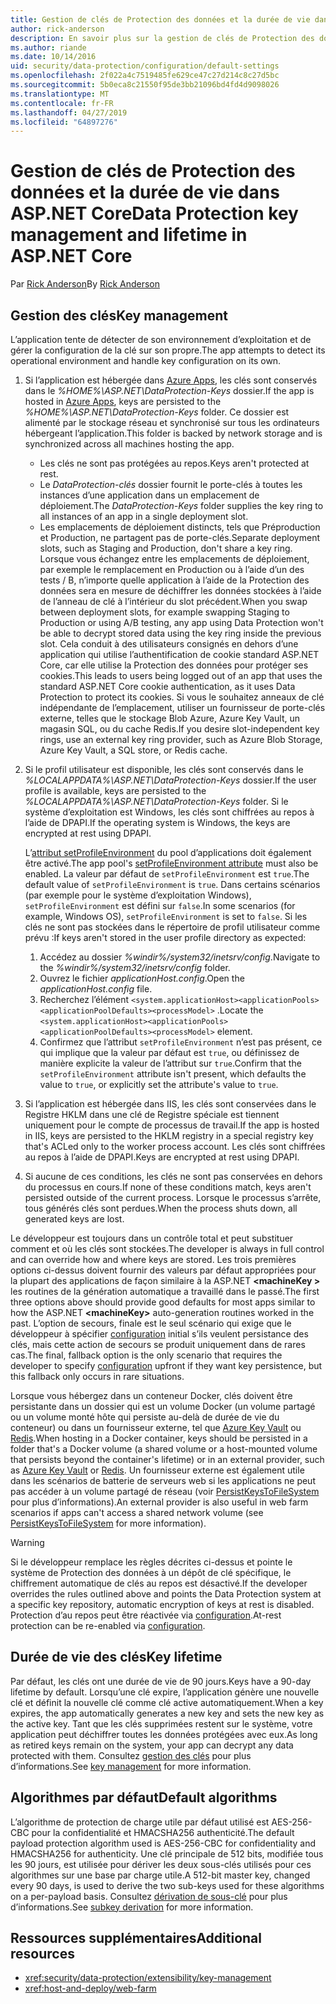 ```yaml
---
title: Gestion de clés de Protection des données et la durée de vie dans ASP.NET Core
author: rick-anderson
description: En savoir plus sur la gestion de clés de Protection des données et la durée de vie dans ASP.NET Core.
ms.author: riande
ms.date: 10/14/2016
uid: security/data-protection/configuration/default-settings
ms.openlocfilehash: 2f022a4c7519485fe629ce47c27d214c8c27d5bc
ms.sourcegitcommit: 5b0eca8c21550f95de3bb21096bd4fd4d9098026
ms.translationtype: MT
ms.contentlocale: fr-FR
ms.lasthandoff: 04/27/2019
ms.locfileid: "64897276"
---
```

# <a name="data-protection-key-management-and-lifetime-in-aspnet-core"></a><span data-ttu-id="ff740-103">Gestion de clés de Protection des données et la durée de vie dans ASP.NET Core</span><span class="sxs-lookup"><span data-stu-id="ff740-103">Data Protection key management and lifetime in ASP.NET Core</span></span>

<span data-ttu-id="ff740-104">Par [Rick Anderson](https://twitter.com/RickAndMSFT)</span><span class="sxs-lookup"><span data-stu-id="ff740-104">By [Rick Anderson](https://twitter.com/RickAndMSFT)</span></span>

## <a name="key-management"></a><span data-ttu-id="ff740-105">Gestion des clés</span><span class="sxs-lookup"><span data-stu-id="ff740-105">Key management</span></span>

<span data-ttu-id="ff740-106">L’application tente de détecter de son environnement d’exploitation et de gérer la configuration de la clé sur son propre.</span><span class="sxs-lookup"><span data-stu-id="ff740-106">The app attempts to detect its operational environment and handle key configuration on its own.</span></span>

1. <span data-ttu-id="ff740-107">Si l’application est hébergée dans [Azure Apps](https://azure.microsoft.com/services/app-service/), les clés sont conservés dans le *%HOME%\ASP.NET\DataProtection-Keys* dossier.</span><span class="sxs-lookup"><span data-stu-id="ff740-107">If the app is hosted in [Azure Apps](https://azure.microsoft.com/services/app-service/), keys are persisted to the *%HOME%\ASP.NET\DataProtection-Keys* folder.</span></span> <span data-ttu-id="ff740-108">Ce dossier est alimenté par le stockage réseau et synchronisé sur tous les ordinateurs hébergeant l’application.</span><span class="sxs-lookup"><span data-stu-id="ff740-108">This folder is backed by network storage and is synchronized across all machines hosting the app.</span></span>
   * <span data-ttu-id="ff740-109">Les clés ne sont pas protégées au repos.</span><span class="sxs-lookup"><span data-stu-id="ff740-109">Keys aren't protected at rest.</span></span>
   * <span data-ttu-id="ff740-110">Le *DataProtection-clés* dossier fournit le porte-clés à toutes les instances d’une application dans un emplacement de déploiement.</span><span class="sxs-lookup"><span data-stu-id="ff740-110">The *DataProtection-Keys* folder supplies the key ring to all instances of an app in a single deployment slot.</span></span>
   * <span data-ttu-id="ff740-111">Les emplacements de déploiement distincts, tels que Préproduction et Production, ne partagent pas de porte-clés.</span><span class="sxs-lookup"><span data-stu-id="ff740-111">Separate deployment slots, such as Staging and Production, don't share a key ring.</span></span> <span data-ttu-id="ff740-112">Lorsque vous échangez entre les emplacements de déploiement, par exemple le remplacement en Production ou à l’aide d’un des tests / B, n’importe quelle application à l’aide de la Protection des données sera en mesure de déchiffrer les données stockées à l’aide de l’anneau de clé à l’intérieur du slot précédent.</span><span class="sxs-lookup"><span data-stu-id="ff740-112">When you swap between deployment slots, for example swapping Staging to Production or using A/B testing, any app using Data Protection won't be able to decrypt stored data using the key ring inside the previous slot.</span></span> <span data-ttu-id="ff740-113">Cela conduit à des utilisateurs consignés en dehors d’une application qui utilise l’authentification de cookie standard ASP.NET Core, car elle utilise la Protection des données pour protéger ses cookies.</span><span class="sxs-lookup"><span data-stu-id="ff740-113">This leads to users being logged out of an app that uses the standard ASP.NET Core cookie authentication, as it uses Data Protection to protect its cookies.</span></span> <span data-ttu-id="ff740-114">Si vous le souhaitez anneaux de clé indépendante de l’emplacement, utiliser un fournisseur de porte-clés externe, telles que le stockage Blob Azure, Azure Key Vault, un magasin SQL, ou du cache Redis.</span><span class="sxs-lookup"><span data-stu-id="ff740-114">If you desire slot-independent key rings, use an external key ring provider, such as Azure Blob Storage, Azure Key Vault, a SQL store, or Redis cache.</span></span>

1. <span data-ttu-id="ff740-115">Si le profil utilisateur est disponible, les clés sont conservés dans le *%LOCALAPPDATA%\ASP.NET\DataProtection-Keys* dossier.</span><span class="sxs-lookup"><span data-stu-id="ff740-115">If the user profile is available, keys are persisted to the *%LOCALAPPDATA%\ASP.NET\DataProtection-Keys* folder.</span></span> <span data-ttu-id="ff740-116">Si le système d’exploitation est Windows, les clés sont chiffrées au repos à l’aide de DPAPI.</span><span class="sxs-lookup"><span data-stu-id="ff740-116">If the operating system is Windows, the keys are encrypted at rest using DPAPI.</span></span>

   <span data-ttu-id="ff740-117">L’[attribut setProfileEnvironment](/iis/configuration/system.applicationhost/applicationpools/add/processmodel#configuration) du pool d’applications doit également être activé.</span><span class="sxs-lookup"><span data-stu-id="ff740-117">The app pool's [setProfileEnvironment attribute](/iis/configuration/system.applicationhost/applicationpools/add/processmodel#configuration) must also be enabled.</span></span> <span data-ttu-id="ff740-118">La valeur par défaut de `setProfileEnvironment` est `true`.</span><span class="sxs-lookup"><span data-stu-id="ff740-118">The default value of `setProfileEnvironment` is `true`.</span></span> <span data-ttu-id="ff740-119">Dans certains scénarios (par exemple pour le système d’exploitation Windows), `setProfileEnvironment` est défini sur `false`.</span><span class="sxs-lookup"><span data-stu-id="ff740-119">In some scenarios (for example, Windows OS), `setProfileEnvironment` is set to `false`.</span></span> <span data-ttu-id="ff740-120">Si les clés ne sont pas stockées dans le répertoire de profil utilisateur comme prévu :</span><span class="sxs-lookup"><span data-stu-id="ff740-120">If keys aren't stored in the user profile directory as expected:</span></span>

   1. <span data-ttu-id="ff740-121">Accédez au dossier *%windir%/system32/inetsrv/config*.</span><span class="sxs-lookup"><span data-stu-id="ff740-121">Navigate to the *%windir%/system32/inetsrv/config* folder.</span></span>
   1. <span data-ttu-id="ff740-122">Ouvrez le fichier *applicationHost.config*.</span><span class="sxs-lookup"><span data-stu-id="ff740-122">Open the *applicationHost.config* file.</span></span>
   1. <span data-ttu-id="ff740-123">Recherchez l’élément `<system.applicationHost><applicationPools><applicationPoolDefaults><processModel>` .</span><span class="sxs-lookup"><span data-stu-id="ff740-123">Locate the `<system.applicationHost><applicationPools><applicationPoolDefaults><processModel>` element.</span></span>
   1. <span data-ttu-id="ff740-124">Confirmez que l’attribut `setProfileEnvironment` n’est pas présent, ce qui implique que la valeur par défaut est `true`, ou définissez de manière explicite la valeur de l’attribut sur `true`.</span><span class="sxs-lookup"><span data-stu-id="ff740-124">Confirm that the `setProfileEnvironment` attribute isn't present, which defaults the value to `true`, or explicitly set the attribute's value to `true`.</span></span>

1. <span data-ttu-id="ff740-125">Si l’application est hébergée dans IIS, les clés sont conservées dans le Registre HKLM dans une clé de Registre spéciale est tiennent uniquement pour le compte de processus de travail.</span><span class="sxs-lookup"><span data-stu-id="ff740-125">If the app is hosted in IIS, keys are persisted to the HKLM registry in a special registry key that's ACLed only to the worker process account.</span></span> <span data-ttu-id="ff740-126">Les clés sont chiffrées au repos à l’aide de DPAPI.</span><span class="sxs-lookup"><span data-stu-id="ff740-126">Keys are encrypted at rest using DPAPI.</span></span>

1. <span data-ttu-id="ff740-127">Si aucune de ces conditions, les clés ne sont pas conservées en dehors du processus en cours.</span><span class="sxs-lookup"><span data-stu-id="ff740-127">If none of these conditions match, keys aren't persisted outside of the current process.</span></span> <span data-ttu-id="ff740-128">Lorsque le processus s’arrête, tous générés clés sont perdues.</span><span class="sxs-lookup"><span data-stu-id="ff740-128">When the process shuts down, all generated keys are lost.</span></span>

<span data-ttu-id="ff740-129">Le développeur est toujours dans un contrôle total et peut substituer comment et où les clés sont stockées.</span><span class="sxs-lookup"><span data-stu-id="ff740-129">The developer is always in full control and can override how and where keys are stored.</span></span> <span data-ttu-id="ff740-130">Les trois premières options ci-dessus doivent fournir des valeurs par défaut appropriées pour la plupart des applications de façon similaire à la ASP.NET  **\<machineKey >** les routines de la génération automatique a travaillé dans le passé.</span><span class="sxs-lookup"><span data-stu-id="ff740-130">The first three options above should provide good defaults for most apps similar to how the ASP.NET **\<machineKey>** auto-generation routines worked in the past.</span></span> <span data-ttu-id="ff740-131">L’option de secours, finale est le seul scénario qui exige que le développeur à spécifier [configuration](xref:security/data-protection/configuration/overview) initial s’ils veulent persistance des clés, mais cette action de secours se produit uniquement dans de rares cas.</span><span class="sxs-lookup"><span data-stu-id="ff740-131">The final, fallback option is the only scenario that requires the developer to specify [configuration](xref:security/data-protection/configuration/overview) upfront if they want key persistence, but this fallback only occurs in rare situations.</span></span>

<span data-ttu-id="ff740-132">Lorsque vous hébergez dans un conteneur Docker, clés doivent être persistante dans un dossier qui est un volume Docker (un volume partagé ou un volume monté hôte qui persiste au-delà de durée de vie du conteneur) ou dans un fournisseur externe, tel que [Azure Key Vault](https://azure.microsoft.com/services/key-vault/) ou [Redis](https://redis.io/).</span><span class="sxs-lookup"><span data-stu-id="ff740-132">When hosting in a Docker container, keys should be persisted in a folder that's a Docker volume (a shared volume or a host-mounted volume that persists beyond the container's lifetime) or in an external provider, such as [Azure Key Vault](https://azure.microsoft.com/services/key-vault/) or [Redis](https://redis.io/).</span></span> <span data-ttu-id="ff740-133">Un fournisseur externe est également utile dans les scénarios de batterie de serveurs web si les applications ne peut pas accéder à un volume partagé de réseau (voir [PersistKeysToFileSystem](xref:security/data-protection/configuration/overview#persistkeystofilesystem) pour plus d’informations).</span><span class="sxs-lookup"><span data-stu-id="ff740-133">An external provider is also useful in web farm scenarios if apps can't access a shared network volume (see [PersistKeysToFileSystem](xref:security/data-protection/configuration/overview#persistkeystofilesystem) for more information).</span></span>

> [!WARNING]
> <span data-ttu-id="ff740-134">Si le développeur remplace les règles décrites ci-dessus et pointe le système de Protection des données à un dépôt de clé spécifique, le chiffrement automatique de clés au repos est désactivé.</span><span class="sxs-lookup"><span data-stu-id="ff740-134">If the developer overrides the rules outlined above and points the Data Protection system at a specific key repository, automatic encryption of keys at rest is disabled.</span></span> <span data-ttu-id="ff740-135">Protection d’au repos peut être réactivée via [configuration](xref:security/data-protection/configuration/overview).</span><span class="sxs-lookup"><span data-stu-id="ff740-135">At-rest protection can be re-enabled via [configuration](xref:security/data-protection/configuration/overview).</span></span>

## <a name="key-lifetime"></a><span data-ttu-id="ff740-136">Durée de vie des clés</span><span class="sxs-lookup"><span data-stu-id="ff740-136">Key lifetime</span></span>

<span data-ttu-id="ff740-137">Par défaut, les clés ont une durée de vie de 90 jours.</span><span class="sxs-lookup"><span data-stu-id="ff740-137">Keys have a 90-day lifetime by default.</span></span> <span data-ttu-id="ff740-138">Lorsqu’une clé expire, l’application génère une nouvelle clé et définit la nouvelle clé comme clé active automatiquement.</span><span class="sxs-lookup"><span data-stu-id="ff740-138">When a key expires, the app automatically generates a new key and sets the new key as the active key.</span></span> <span data-ttu-id="ff740-139">Tant que les clés supprimées restent sur le système, votre application peut déchiffrer toutes les données protégées avec eux.</span><span class="sxs-lookup"><span data-stu-id="ff740-139">As long as retired keys remain on the system, your app can decrypt any data protected with them.</span></span> <span data-ttu-id="ff740-140">Consultez [gestion des clés](xref:security/data-protection/implementation/key-management#key-expiration-and-rolling) pour plus d’informations.</span><span class="sxs-lookup"><span data-stu-id="ff740-140">See [key management](xref:security/data-protection/implementation/key-management#key-expiration-and-rolling) for more information.</span></span>

## <a name="default-algorithms"></a><span data-ttu-id="ff740-141">Algorithmes par défaut</span><span class="sxs-lookup"><span data-stu-id="ff740-141">Default algorithms</span></span>

<span data-ttu-id="ff740-142">L’algorithme de protection de charge utile par défaut utilisé est AES-256-CBC pour la confidentialité et HMACSHA256 authenticité.</span><span class="sxs-lookup"><span data-stu-id="ff740-142">The default payload protection algorithm used is AES-256-CBC for confidentiality and HMACSHA256 for authenticity.</span></span> <span data-ttu-id="ff740-143">Une clé principale de 512 bits, modifiée tous les 90 jours, est utilisée pour dériver les deux sous-clés utilisés pour ces algorithmes sur une base par charge utile.</span><span class="sxs-lookup"><span data-stu-id="ff740-143">A 512-bit master key, changed every 90 days, is used to derive the two sub-keys used for these algorithms on a per-payload basis.</span></span> <span data-ttu-id="ff740-144">Consultez [dérivation de sous-clé](xref:security/data-protection/implementation/subkeyderivation#additional-authenticated-data-and-subkey-derivation) pour plus d’informations.</span><span class="sxs-lookup"><span data-stu-id="ff740-144">See [subkey derivation](xref:security/data-protection/implementation/subkeyderivation#additional-authenticated-data-and-subkey-derivation) for more information.</span></span>

## <a name="additional-resources"></a><span data-ttu-id="ff740-145">Ressources supplémentaires</span><span class="sxs-lookup"><span data-stu-id="ff740-145">Additional resources</span></span>

* <xref:security/data-protection/extensibility/key-management>
* <xref:host-and-deploy/web-farm>
